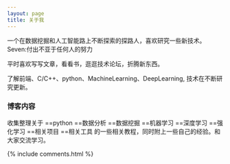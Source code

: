 ```yaml
---
layout: page
title: 关于我 
---
```


一个在数据挖掘和人工智能路上不断探索的探路人，喜欢研究一些新技术。
Seven:付出不亚于任何人的努力
<p>
平时喜欢写写文章，看看书，逛逛技术论坛，折腾新东西。
<p>
了解前端、C/C++、python、MachineLearning、DeepLearning, 技术在不断研究更新。

<p>

<h3> 博客内容 </h3>  

<p>

收集整理关于
==python 
==数据分析 
==数据挖掘 
==机器学习 
==深度学习 
==强化学习 
==相关项目
==相关工具
的一些相关教程，同时附上一些自己的经验。和大家交流学习。

<p> 

<p> 

<p> 


{% include comments.html %}

